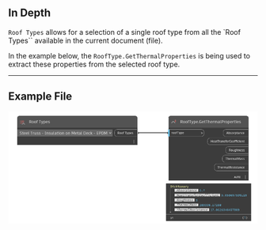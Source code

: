 ## In Depth
`Roof Types` allows for a selection of a single roof type from all the `Roof Types`` available in the current document (file).

In the example below, the `RoofType.GetThermalProperties` is being used to extract these properties from the selected roof type.
___
## Example File

![Roof Types](./DSRevitNodesUI.RoofTypes_img.jpg)